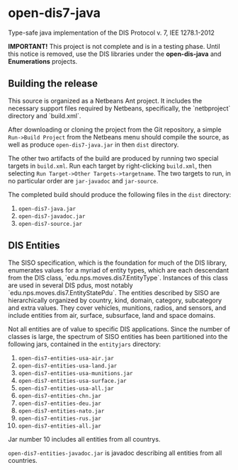 # open-dis7-java
Type-safe java implementation of the DIS Protocol v. 7, IEE 1278.1-2012

**IMPORTANT!**  This project is not complete and is in a testing phase.  Until this notice is removed, use the DIS libraries under the **open-dis-java** and **Enumerations** projects.

<H2>Building the release</H2>
This source is organized as a Netbeans Ant project.  It includes the necessary support files required by Netbeans, specifically, the `netbproject` directory and `build.xml`.

After downloading or cloning the project from the Git repository, a simple `Run->Build Project` from the Netbeans menu should compile the source, as well as produce `open-dis7-java.jar` in then `dist` directory.

The other two artifacts of the build are produced by running two special targets in `build.xml`.  Run each target by right-clicking `build.xml`, then selecting `Run Target->Other Targets->targetname`.  The two targets to run, in no particular order are `jar-javadoc` and `jar-source`.

The completed build should produce the following files in the `dist` directory:

1. `open-dis7-java.jar`
2. `open-dis7-javadoc.jar`
3. `open-dis7-source.jar`

<H2>DIS Entities</H2>
The SISO specification, which is the foundation for much of the DIS library, enumerates values for a myriad of entity types, which are each descendant from the DIS class, `edu.nps.moves.dis7.EntityType`.  Instances of this class are used in several DIS pdus, most notably `edu.nps.moves.dis7.EntityStatePdu`.  The entities described by SISO are hierarchically organized by country, kind, domain, category, subcategory and extra values.  They cover vehicles, munitions, radios, and sensors, and include entities from air, surface, subsurface, land and space domains.

Not all entities are of value to specific DIS applications.  Since the number of classes is large, the spectrum of SISO entities has been partitioned into the following jars, contained in the `entityjars` directory:

1. `open-dis7-entities-usa-air.jar`
2. `open-dis7-entities-usa-land.jar`
3. `open-dis7-entities-usa-munitions.jar`
4. `open-dis7-entities-usa-surface.jar`
5. `open-dis7-entities-usa-all.jar`
6. `open-dis7-entities-chn.jar`
7. `open-dis7-entities-deu.jar`
8. `open-dis7-entities-nato.jar`
9. `open-dis7-entities-rus.jar`
10. `open-dis7-entities-all.jar`

Jar number 10 includes all entities from all countrys.

`open-dis7-entities-javadoc.jar` is javadoc describing all entities from all countries.




